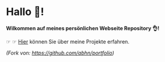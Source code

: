 # Hallo 👋!

**Wilkommen auf meines persönlichen Webseite Repository 👌!**


☞ ☞ [Hier](https://mehrapi.github.io) können Sie  über meine Projekte erfahren.

 




*(Fork von: https://github.com/abhn/portfolio)*
